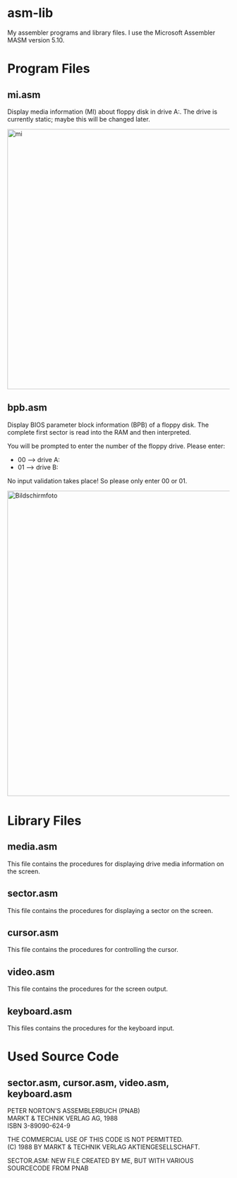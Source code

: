 # asm-lib
My assembler programs and library files. I use the Microsoft Assembler MASM version 5.10.

# Program Files
## mi.asm
Display media information (MI) about floppy disk in drive A:. The drive is currently static; maybe this will be changed later.

<img width="589" alt="mi" src="https://user-images.githubusercontent.com/52176362/120019902-4c1a2880-bfe9-11eb-97e1-3d1a3985ce7c.png">

## bpb.asm
Display BIOS parameter block information (BPB) of a floppy disk. The complete first sector is read into the RAM and then interpreted.

You will be prompted to enter the number of the floppy drive. Please enter:
- 00 --> drive A:
- 01 --> drive B:

No input validation takes place! So please only enter 00 or 01.

<img width="691" alt="Bildschirmfoto" src="https://user-images.githubusercontent.com/52176362/120079611-fb700180-c0b4-11eb-8c53-731354da0c93.png">

# Library Files
## media.asm
This file contains the procedures for displaying drive media information on the screen.

## sector.asm
This file contains the procedures for displaying a sector on the screen.

## cursor.asm
This file contains the procedures for controlling the cursor.

## video.asm
This file contains the procedures for the screen output.

## keyboard.asm
This files contains the procedures for the keyboard input.

# Used Source Code
## sector.asm, cursor.asm, video.asm, keyboard.asm

PETER NORTON'S ASSEMBLERBUCH (PNAB)<br>
MARKT & TECHNIK VERLAG AG, 1988<br>
ISBN 3-89090-624-9<br>

THE COMMERCIAL USE OF THIS CODE IS NOT PERMITTED.<br>
(C) 1988 BY MARKT & TECHNIK VERLAG AKTIENGESELLSCHAFT.<br>

SECTOR.ASM: NEW FILE CREATED BY ME, BUT WITH VARIOUS SOURCECODE FROM PNAB
